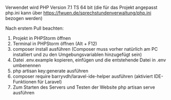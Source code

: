 Verwendet wird PHP Version 7.1 TS 64 bit (die für das Projekt angepasst php.ini kann über https://fwuen.de/sprechstundenverwaltung/php.ini bezogen werden)

Nach erstem Pull beachten:

1. Projekt in PHPStorm öffnen
2. Terminal in PHPStorm öffnen (Alt + F12)
3. composer install ausführen (Composer muss vorher natürlich am PC installiert und zu den Umgebungsvariablen hinzugefügt sein)
4. Datei .env.example kopieren, einfügen und die entstehende Datei in .env umbenennen
5. php artisan key:generate ausführen
7. composer require barryvdh/laravel-ide-helper ausführen (aktiviert IDE-Funktionen für Laravel)
8. Zum Starten des Servers und Testen der Website php artisan serve ausführen